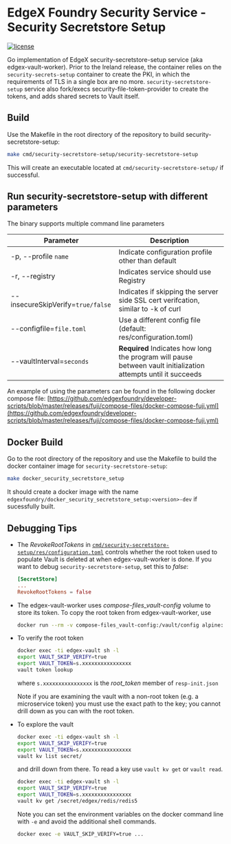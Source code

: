 # EdgeX Foundry Security Service - Security Secretstore Setup

[![license](https://img.shields.io/badge/license-Apache%20v2.0-blue.svg)](LICENSE)

Go implementation of EdgeX security-secretstore-setup service (aka edgex-vault-worker). Prior to the Ireland release, the container relies on the `security-secrets-setup` container to create the PKI, in which the requirements of TLS in a single box are no more. `security-secretstore-setup` service also fork/execs security-file-token-provider to create the tokens, and adds shared secrets to Vault itself.

## Build

Use the Makefile in the root directory of the repository to build  security-secretstore-setup:

```sh
make cmd/security-secretstore-setup/security-secretstore-setup
```

This will create an executable located at `cmd/security-secretstore-setup/` if successful.

## Run security-secretstore-setup with different parameters

The binary supports multiple command line parameters

| Parameter | Description |
| ---  | ---  |
| -p, --profile `name` | Indicate configuration profile other than default |
| -r, --registry | Indicates service should use Registry |
| --insecureSkipVerify=`true/false` | Indicates if skipping the server side SSL cert verifcation, similar to -k of curl |
| --configfile=`file.toml` | Use a different config file (default: res/configuration.toml) |
| --vaultInterval=`seconds` | **Required** Indicates how long the program will pause between vault initialization attempts until it succeeds |

An example of using the parameters can be found in the following docker compose
file:
[https://github.com/edgexfoundry/developer-scripts/blob/master/releases/fuji/compose-files/docker-compose-fuji.yml](https://github.com/edgexfoundry/developer-scripts/blob/master/releases/fuji/compose-files/docker-compose-fuji.yml)

## Docker Build

Go to the root directory of the repository and use the Makefile to build the docker container image for `security-secretstore-setup`:

```sh
make docker_security_secretstore_setup
```

It should create a docker image with the name `edgexfoundry/docker_security_secretstore_setup:<version>-dev` if sucessfully built.

## Debugging Tips

* The _RevokeRootTokens_ in [`cmd/security-secretstore-setup/res/configuration.toml`](res/configuration.toml) controls whether the root token used to populate Vault is deleted at when edgex-vault-worker is done. If you want to debug `security-secretstore-setup`, set this to _false_:

    ```toml
    [SecretStore]
    ...
    RevokeRootTokens = false
    ```

* The edgex-vault-worker uses _compose-files_vault-config_ volume to store its token. To copy the root token from edgex-vault-worker, use

    ```sh
    docker run --rm -v compose-files_vault-config:/vault/config alpine:latest cat /vault/config/assets/resp-init.json > resp-init.json
    ```

* To verify the root token

    ```sh
    docker exec -ti edgex-vault sh -l
    export VAULT_SKIP_VERIFY=true
    export VAULT_TOKEN=s.xxxxxxxxxxxxxxxx
    vault token lookup
    ```

    where `s.xxxxxxxxxxxxxxxx` is the _root_token_ member of `resp-init.json`

    Note if you are examining the vault with a non-root token (e.g. a microservice token) you must use the exact path to the key; you cannot drill down as you can with the root token.

* To explore the vault

    ```sh
    docker exec -ti edgex-vault sh -l
    export VAULT_SKIP_VERIFY=true
    export VAULT_TOKEN=s.xxxxxxxxxxxxxxxx
    vault kv list secret/
    ```

    and drill down from there. To read a key use `vault kv get` or `vault read`.

    ```sh
    docker exec -ti edgex-vault sh -l
    export VAULT_SKIP_VERIFY=true
    export VAULT_TOKEN=s.xxxxxxxxxxxxxxxx
    vault kv get /secret/edgex/redis/redis5
    ```

    Note you can set the environment variables on the docker command line with `-e` and avoid the additional shell commands.

    ```sh
    docker exec -e VAULT_SKIP_VERIFY=true ...
    ```
